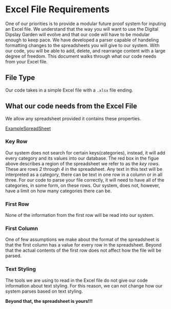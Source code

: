 # Excel File Requirements  
One of our priorities is to provide a modular future proof system for inputing an Excel file. We understand that the way you will want to use the Digital Dipslay Garden will evolve and that our code will have to be modular enough to keep pace. We have developed a parser capable of handeling formatting changes to the spreadsheets you will give to our system. With our code, you will be able to add, delete, and rearrange content with a large degree of freedom. This document walks through what our code needs from your Excel file.  

## File Type
Our code takes in a simple Excel file with a `.xlsx` file ending.

## What our code needs from the Excel File  
We allow any spreadsheet provided it contains these properties. 

[ExampleSpreadSheet](Documentation/Graphics/SpreadSheetRequirements.png) 

### Key Row  
Our system does not search for certain keys(categories), instead, it will add every category and its values into our database. The red box in the figue above describes a region of the spreadsheet we refer to as the *key rows*. These are rows *2* through *4* in the spreadsheet. Any text in this text will be interpreted as a category, there can be text in one row in a column or in all three. For our code to parse your file correctly, it will need to have all of the categories, in some form, on these rows. Our system, does not, however, have a limit on how many categories there can be. 

### First Row
None of the information from the first row will be read into our system. 

### First Column
One of few assumptions we make about the format of the spreadsheet is that the first column has a value for every row in the spreadsheet. Beyond that the actual contents of the first row does not affect how the file will be parsed.

### Text Styling 
The tools we are using to read in the Excel file do not give our code information about text styling. For this reason, we can not change how our system parses based on text styling. 

**Beyond that, the spreadsheet is yours!!!** 
